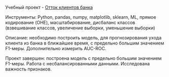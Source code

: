 Учебный проект - [Отток клиентов банка](https://github.com/alexsurina/study-project-exited/blob/main/Exited.ipynb) 

Инструменты: Python, pandas, numpy, matplotlib, sklearn, ML, прямое кодирование (OHE), масштабирование, дисбаланс классов (взвешивание классов, увеличение выборки, уменьшение выборки) 

Описание: необходимо построить модель, для прогнозирования ухода клиента из банка в ближайшее время, с предельно большим значением F1-меры. Дополнительно измерить AUC-ROC. 

Проект завершен: построена модель с предельно большим значением F1-меры. Работа с несбалансированными данными. Исследована важность признаков.
